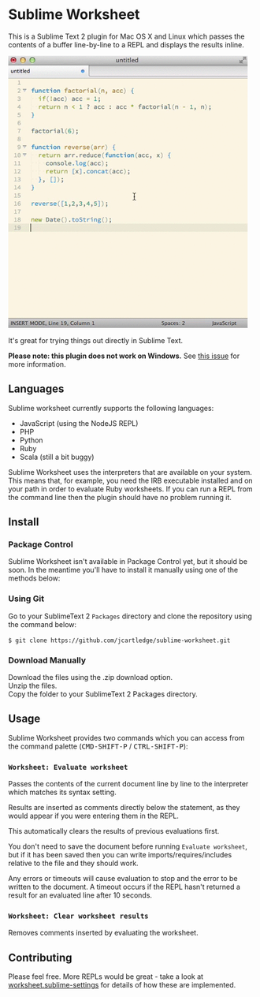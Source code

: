 # Sublime Worksheet

This is a Sublime Text 2 plugin for Mac OS X and Linux which passes the contents of a buffer line-by-line to a REPL and displays the results inline.

![a](docs/worksheet.gif)

It's great for trying things out directly in Sublime Text.

**Please note: this plugin does not work on Windows.** See [this issue](https://github.com/jcartledge/sublime-worksheet/issues/12) for more information.

## Languages

Sublime worksheet currently supports the following languages:

 - JavaScript (using the NodeJS REPL)
 - PHP
 - Python
 - Ruby
 - Scala (still a bit buggy)

Sublime Worksheet uses the interpreters that are available on your system. This means that, for example, you need the IRB executable installed and on your path in order to evaluate Ruby worksheets. If you can run a REPL from the command line then the plugin should have no problem running it.

## Install

### Package Control

Sublime Worksheet isn't available in Package Control yet, but it should be soon. In the meantime you'll have to install it manually using one of the methods below:

### Using Git

Go to your SublimeText 2 `Packages` directory and clone the repository using the command below:

`$ git clone https://github.com/jcartledge/sublime-worksheet.git`

### Download Manually

Download the files using the .zip download option.  
Unzip the files.  
Copy the folder to your SublimeText 2 Packages directory.

## Usage

Sublime Worksheet provides two commands which you can access from the command palette (<kbd>CMD-SHIFT-P</kbd> / <kbd>CTRL-SHIFT-P</kbd>):

### `Worksheet: Evaluate worksheet`

Passes the contents of the current document line by line to the interpreter which matches its syntax setting.

Results are inserted as comments directly below the statement, as they would appear if you were entering them in the REPL.

This automatically clears the results of previous evaluations first.

You don't need to save the document before running `Evaluate worksheet`, but if it has been saved then you can write imports/requires/includes relative to the file and they should work.

Any errors or timeouts will cause evaluation to stop and the error to be written to the document. A timeout occurs if the REPL hasn't returned a result for an evaluated line after 10 seconds.

### `Worksheet: Clear worksheet results`

Removes comments inserted by evaluating the worksheet.

## Contributing

Please feel free. More REPLs would be great - take a look at [worksheet.sublime-settings](worksheet.sublime-settings) for details of how these are implemented.



